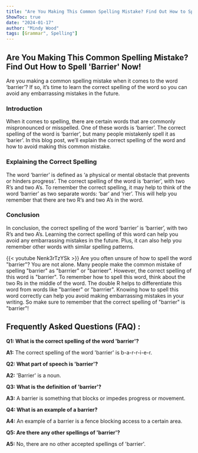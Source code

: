 ```yaml
---
title: "Are You Making This Common Spelling Mistake? Find Out How to Spell 'Barrier' Now!"
ShowToc: true 
date: "2024-01-17"
author: "Mindy Wood" 
tags: [Grammar", Spelling"]
---
```

## Are You Making This Common Spelling Mistake? Find Out How to Spell 'Barrier' Now! 

Are you making a common spelling mistake when it comes to the word ‘barrier’? If so, it’s time to learn the correct spelling of the word so you can avoid any embarrassing mistakes in the future.

### Introduction

When it comes to spelling, there are certain words that are commonly mispronounced or misspelled. One of these words is ‘barrier’. The correct spelling of the word is ‘barrier’, but many people mistakenly spell it as ‘barier’. In this blog post, we’ll explain the correct spelling of the word and how to avoid making this common mistake.

### Explaining the Correct Spelling

The word ‘barrier’ is defined as ‘a physical or mental obstacle that prevents or hinders progress’. The correct spelling of the word is ‘barrier’, with two R’s and two A’s. To remember the correct spelling, it may help to think of the word ‘barrier’ as two separate words: ‘bar’ and ‘rier’. This will help you remember that there are two R’s and two A’s in the word.

### Conclusion

In conclusion, the correct spelling of the word ‘barrier’ is ‘barrier’, with two R’s and two A’s. Learning the correct spelling of this word can help you avoid any embarrassing mistakes in the future. Plus, it can also help you remember other words with similar spelling patterns.

{{< youtube Nenk3rTzYSk >}} 
Are you often unsure of how to spell the word "barrier"? You are not alone. Many people make the common mistake of spelling "barrier" as "barrrier" or "barrieer". However, the correct spelling of this word is "barrier". To remember how to spell this word, think about the two Rs in the middle of the word. The double R helps to differentiate this word from words like "barrieer" or "barrrier". Knowing how to spell this word correctly can help you avoid making embarrassing mistakes in your writing. So make sure to remember that the correct spelling of "barrier" is "barrier"!

## Frequently Asked Questions (FAQ) :
**Q1: What is the correct spelling of the word 'barrier'?**

**A1:** The correct spelling of the word 'barrier' is b-a-r-r-i-e-r.

**Q2: What part of speech is 'barrier'?**

**A2:** 'Barrier' is a noun.

**Q3: What is the definition of 'barrier'?**

**A3:** A barrier is something that blocks or impedes progress or movement.

**Q4: What is an example of a barrier?**

**A4:** An example of a barrier is a fence blocking access to a certain area.

**Q5: Are there any other spellings of 'barrier'?**

**A5:** No, there are no other accepted spellings of 'barrier'.





